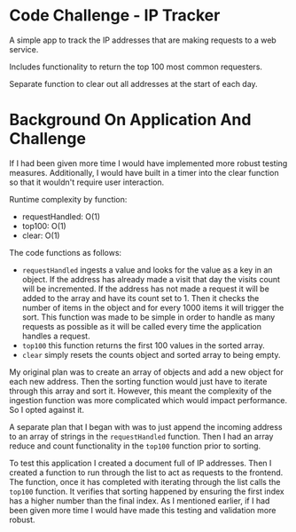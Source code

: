 # Code Challenge - IP Tracker

A simple app to track the IP addresses that are making requests to a web service.

Includes functionality to return the top 100 most common requesters.

Separate function to clear out all addresses at the start of each day.

# Background On Application And Challenge

If I had been given more time I would have implemented more robust testing measures. Additionally, I would have built in a timer into the clear function so that it wouldn't require user interaction. 

Runtime complexity by function:
- requestHandled: O(1)
- top100: O(1)
- clear: O(1)

The code functions as follows:
- `requestHandled` ingests a value and looks for the value as a key in an object. If the address has already made a visit that day the visits count will be incremented. If the address has not made a request it will be added to the array and have its count set to 1. Then it checks the number of items in the object and for every 1000 items it will trigger the sort. This function was made to be simple in order to handle as many requests as possible as it will be called every time the application handles a request.
- `top100` this function returns the first 100 values in the sorted array.
- `clear` simply resets the counts object and sorted array to being empty.

My original plan was to create an array of objects and add a new object for each new address. Then the sorting function would just have to iterate through this array and sort it. However, this meant the complexity of the ingestion function was more complicated which would impact performance. So I opted against it.

A separate plan that I began with was to just append the incoming address to an array of strings in the `requestHandled` function. Then I had an array reduce and count functionality in the `top100` function prior to sorting.

To test this application I created a document full of IP addresses. Then I created a function to run through the list to act as requests to the frontend. The function, once it has completed with iterating through the list calls the `top100` function. It verifies that sorting happened by ensuring the first index has a higher number than the final index. As I mentioned earlier, if I had been given more time I would have made this testing and validation more robust.
